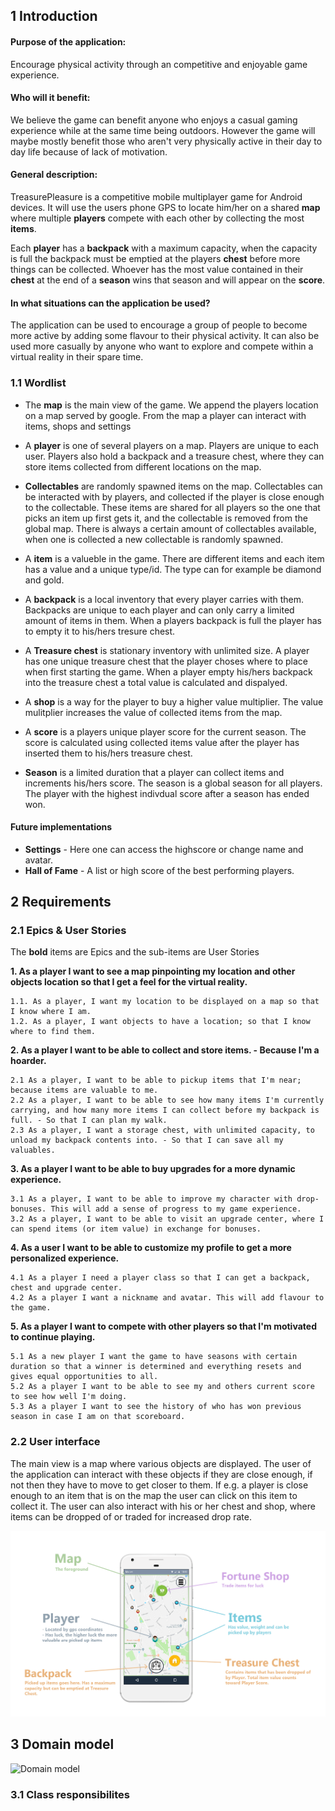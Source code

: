## 1 Introduction

#### Purpose of the application:
Encourage physical activity through an competitive and enjoyable game experience.

#### Who will it benefit:
We believe the game can benefit anyone who enjoys a casual gaming experience while at the same time being outdoors. However the game will maybe mostly benefit those who aren't very physically active in their day to day life because of lack of motivation.

#### General description:
TreasurePleasure is a competitive mobile multiplayer game for Android devices. It will use the users phone GPS to locate him/her on a shared **map** where multiple **players** compete with each other by collecting the most **items**.

Each **player** has a **backpack** with a maximum capacity, when the capacity is full the backpack must be emptied at the players **chest** before more things can be collected. Whoever has the most value contained in their **chest** at the end of a **season** wins that season and will appear on the **score**.

#### In what situations can the application be used?
The application can be used to encourage a group of people to become more active by adding some flavour to their physical activity. It can also be used more casually by anyone who want to explore and compete within a virtual reality in their spare time.

### 1.1 Wordlist

- The **map** is the main view of the game. We append the players location on a map served by google. From the map a player can interact with items, shops and settings

- A **player** is one of several players on a map. Players are unique to each user. Players also hold a backpack and a treasure chest, where they can store items collected from different locations on the map.

- **Collectables** are randomly spawned items on the map. Collectables can be interacted with by players, and collected if the player is close enough to the collectable. These items are shared for all players so the one that picks an item up first gets it, and the collectable is removed from the global map. There is always a certain amount of collectables available, when one is collected a new collectable is randomly spawned.

- A **item** is a valueble in the game. There are different items and each item has a value and a unique type/id. The type can for example be diamond and gold.

- A **backpack** is a local inventory that every player carries with them. Backpacks are unique to each player and can only carry a limited amount of items in them. When a players backpack is full the player has to empty it to his/hers tresure chest.

- A **Treasure chest** is stationary inventory with unlimited size. A player has one unique treasure chest that the player choses where to place when first starting the game. When a player empty his/hers backpack into the treasure chest a total value is calculated and dispalyed.

- A **shop** is a way for the player to buy a higher value multiplier. The value mulitplier increases the value of collected items from the map.

- A **score** is a players unique player score for the current season. The score is calculated using collected items value after the player has inserted them to his/hers treasure chest. 

- **Season** is a limited duration that a player can collect items and increments his/hers score. The season is a global season for all players. The player with the highest indivdual score after a season has ended won.

#### Future implementations
- **Settings** - Here one can access the highscore or change name and avatar.
- **Hall of Fame** - A list or high score of the best performing players.


## 2 Requirements

### 2.1 Epics & User Stories

The **bold** items are Epics and the sub-items are User Stories

**1. As a player I want to see a map pinpointing my location and other objects location so that I get a feel for the virtual reality.**

    1.1. As a player, I want my location to be displayed on a map so that I know where I am.
    1.2. As a player, I want objects to have a location; so that I know where to find them.

**2. As a player I want to be able to collect and store items. - Because I'm a hoarder.**
    
    2.1 As a player, I want to be able to pickup items that I'm near; because items are valuable to me.
    2.2 As a player, I want to be able to see how many items I'm currently carrying, and how many more items I can collect before my backpack is full. - So that I can plan my walk.
    2.3 As a player, I want a storage chest, with unlimited capacity, to unload my backpack contents into. - So that I can save all my valuables.

**3. As a player I want to be able to buy upgrades for a more dynamic experience.**

    3.1 As a player, I want to be able to improve my character with drop-bonuses. This will add a sense of progress to my game experience.
    3.2 As a player, I want to be able to visit an upgrade center, where I can spend items (or item value) in exchange for bonuses.
    
**4. As a user I want to be able to customize my profile to get a more personalized experience.**

    4.1 As a player I need a player class so that I can get a backpack, chest and upgrade center.
    4.2 As a player I want a nickname and avatar. This will add flavour to the game.

**5. As a player I want to compete with other players so that I'm motivated to continue playing.**

    5.1 As a new player I want the game to have seasons with certain duration so that a winner is determined and everything resets and gives equal opportunities to all.
    5.2 As a player I want to be able to see my and others current score to see how well I'm doing.
    5.3 As a player I want to see the history of who has won previous season in case I am on that scoreboard.

### 2.2 User interface

The main view is a map where various objects are displayed. The user of the application can interact with these objects if they are close enough, if not then they have to move to get closer to them. If e.g. a player is close enough to an item that is on the map the user can click on this item to collect it. The user can also interact with his or her chest and shop, where items can be dropped of or traded for increased drop rate.

![Concept user interface](../images/concept-interface.png)

## 3 Domain model

![Domain model](../diagrammes/DomainModel/domain3.0.png)

### 3.1 Class responsibilites

